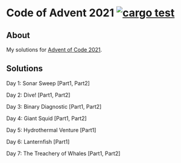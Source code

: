 # Code of Advent 2021 [![cargo test](https://github.com/naschidaniel/advent-of-code/actions/workflows/rstest.yml/badge.svg)](https://github.com/naschidaniel/advent-of-code/actions/workflows/rstest.yml)

## About

My solutions for [Advent of Code 2021](https://adventofcode.com/2021).

## Solutions

Day 1: Sonar Sweep [Part1, Part2]

Day 2: Dive! [Part1, Part2]

Day 3: Binary Diagnostic [Part1, Part2]

Day 4: Giant Squid [Part1, Part2]

Day 5: Hydrothermal Venture [Part1]

Day 6: Lanternfish [Part1]

Day 7: The Treachery of Whales [Part1, Part2]